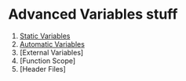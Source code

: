 # Advanced Variables stuff

1. [Static Variables](./static_variables/main.c)
2. [Automatic Variables](./automatic_variable/main.c)
3. [External Variables]
4. [Function Scope]
5. [Header Files]
